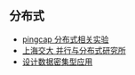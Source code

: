 ## 分布式

- [pingcap 分布式相关实验](https://university.pingcap.com/talent-plan/)
- [上海交大 并行与分布式研究所](https://ipads.se.sjtu.edu.cn/)
- [设计数据密集型应用](https://github.com/Vonng/ddia)